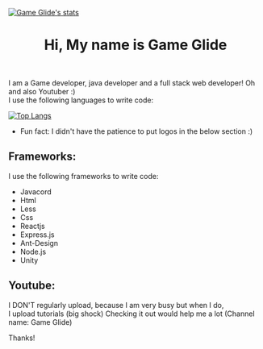 [![Game Glide's stats](https://github-readme-stats.vercel.app/api?username=YT-GameWorks&show_icons=true&theme=onedark)](https://github.com/anuraghazra/github-readme-stats)

<div align="center"><h1>Hi, My name is Game Glide</h1></div>
<br />
<p>I am a Game developer, java developer and a full stack web developer! Oh and also Youtuber :) <br/>
I use the following languages to write code:
</p>

[![Top Langs](https://github-readme-stats.vercel.app/api/top-langs/?username=YT-GameWorks&show_icons=true&theme=onedark)](https://github.com/anuraghazra/github-readme-stats)

* Fun fact: I didn't have the patience to put logos in the below section :)

<h2>Frameworks:</h2>
I use the following frameworks to write code:

* Javacord
* Html
* Less
* Css
* Reactjs
* Express.js
* Ant-Design
* Node.js
* Unity

<h2>Youtube: </h2>
<p>I DON'T regularly upload, because I am very busy but when I do,<br/>I upload tutorials (big shock)
Checking it out would help me a lot (Channel name: Game Glide)
  
  Thanks!
</p>
